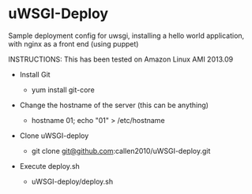 uWSGI-Deploy
=======================

Sample deployment config for uwsgi, installing a hello world application, with nginx as a front end (using puppet)

INSTRUCTIONS: This has been tested on Amazon Linux AMI 2013.09


   * Install Git

      * yum install git-core

   * Change the hostname of the server (this can be anything)

      * hostname 01; echo "01" > /etc/hostname

   * Clone uWSGI-deploy

      * git clone git@github.com:callen2010/uWSGI-deploy.git

   * Execute deploy.sh

      * uWSGI-deploy/deploy.sh

